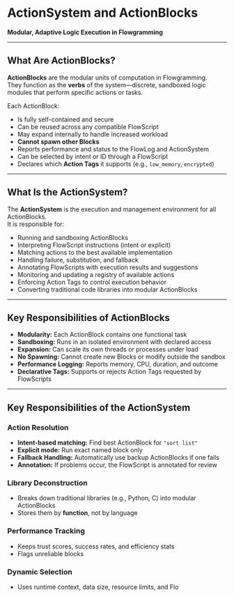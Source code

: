 # ActionSystem and ActionBlocks  
**Modular, Adaptive Logic Execution in Flowgramming**

---

## What Are ActionBlocks?

**ActionBlocks** are the modular units of computation in Flowgramming.  
They function as the **verbs** of the system—discrete, sandboxed logic modules that perform specific actions or tasks.

Each ActionBlock:

- Is fully self-contained and secure  
- Can be reused across any compatible FlowScript  
- May expand internally to handle increased workload  
- **Cannot spawn other Blocks**  
- Reports performance and status to the FlowLog and ActionSystem  
- Can be selected by intent or ID through a FlowScript  
- Declares which **Action Tags** it supports (e.g., `low_memory`, `encrypted`)

---

## What Is the ActionSystem?

The **ActionSystem** is the execution and management environment for all ActionBlocks.  
It is responsible for:

- Running and sandboxing ActionBlocks  
- Interpreting FlowScript instructions (intent or explicit)  
- Matching actions to the best available implementation  
- Handling failure, substitution, and fallback  
- Annotating FlowScripts with execution results and suggestions  
- Monitoring and updating a registry of available actions  
- Enforcing Action Tags to control execution behavior  
- Converting traditional code libraries into modular ActionBlocks  

---

## Key Responsibilities of ActionBlocks

- **Modularity:** Each ActionBlock contains one functional task  
- **Sandboxing:** Runs in an isolated environment with declared access  
- **Expansion:** Can scale its own threads or processes under load  
- **No Spawning:** Cannot create new Blocks or modify outside the sandbox  
- **Performance Logging:** Reports memory, CPU, duration, and outcome  
- **Declarative Tags:** Supports or rejects Action Tags requested by FlowScripts  

---

## Key Responsibilities of the ActionSystem

### Action Resolution
- **Intent-based matching:** Find best ActionBlock for `"sort list"`  
- **Explicit mode:** Run exact named block only  
- **Fallback Handling:** Automatically use backup ActionBlocks if one fails  
- **Annotation:** If problems occur, the FlowScript is annotated for review  

### Library Deconstruction
- Breaks down traditional libraries (e.g., Python, C) into modular ActionBlocks  
- Stores them by **function**, not by language  

### Performance Tracking
- Keeps trust scores, success rates, and efficiency stats  
- Flags unreliable blocks  

### Dynamic Selection
- Uses runtime context, data size, resource limits, and Flo

